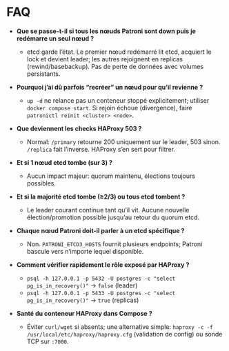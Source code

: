 # FAQ

- **Que se passe-t-il si tous les nœuds Patroni sont down puis je redémarre un seul nœud ?**
  - etcd garde l’état. Le premier nœud redémarré lit etcd, acquiert le lock et devient leader; les autres rejoignent en replicas (rewind/basebackup). Pas de perte de données avec volumes persistants.

- **Pourquoi j’ai dû parfois “recréer” un nœud pour qu’il revienne ?**
  - `up -d` ne relance pas un conteneur stoppé explicitement; utiliser `docker compose start`. Si rejoin échoue (divergence), faire `patronictl reinit <cluster> <node>`.

- **Que deviennent les checks HAProxy 503 ?**
  - Normal: `/primary` retourne 200 uniquement sur le leader, 503 sinon. `/replica` fait l’inverse. HAProxy s’en sert pour filtrer.

- **Et si 1 nœud etcd tombe (sur 3) ?**
  - Aucun impact majeur: quorum maintenu, élections toujours possibles.

- **Et si la majorité etcd tombe (≥2/3) ou tous etcd tombent ?**
  - Le leader courant continue tant qu’il vit. Aucune nouvelle élection/promotion possible jusqu’au retour du quorum etcd.

- **Chaque nœud Patroni doit-il parler à un etcd spécifique ?**
  - Non. `PATRONI_ETCD3_HOSTS` fournit plusieurs endpoints; Patroni bascule vers n’importe lequel disponible.

- **Comment vérifier rapidement le rôle exposé par HAProxy ?**
  - `psql -h 127.0.0.1 -p 5432 -U postgres -c "select pg_is_in_recovery()"` → `false` (leader)
  - `psql -h 127.0.0.1 -p 5433 -U postgres -c "select pg_is_in_recovery()"` → `true` (replicas)

- **Santé du conteneur HAProxy dans Compose ?**
  - Éviter `curl/wget` si absents; une alternative simple: `haproxy -c -f /usr/local/etc/haproxy/haproxy.cfg` (validation de config) ou sonde TCP sur `:7000`.
